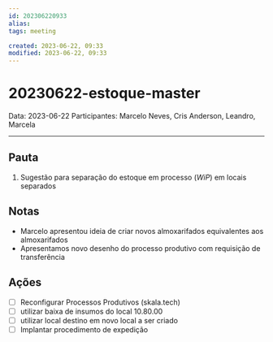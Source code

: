 ```yaml
---
id: 202306220933
alias: 
tags: meeting

created: 2023-06-22, 09:33
modified: 2023-06-22, 09:33
---
```

# 20230622-estoque-master

Data: 2023-06-22
Participantes: Marcelo Neves, Cris Anderson, Leandro, Marcela

---

## Pauta

1. Sugestão para separação do estoque em processo (_WiP_) em locais separados

## Notas

- Marcelo apresentou ideia de criar novos almoxarifados equivalentes aos almoxarifados
- Apresentamos novo desenho do processo produtivo com requisição de transferência

## Ações

- [ ] Reconfigurar Processos Produtivos (skala.tech)
- [ ] utilizar baixa de insumos do local 10.80.00
- [ ] utilizar local destino em novo local a ser criado
- [ ] Implantar procedimento de expedição
